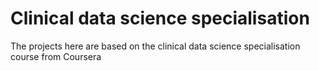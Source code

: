 # Clinical data science specialisation

The projects here are based on the clinical data science specialisation course from Coursera
